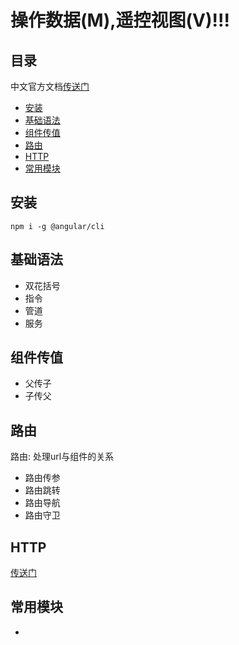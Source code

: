 # 操作数据(M),遥控视图(V)!!!

## 目录
   
   中文官方文档[传送门](https://angular.cn/docs)
   
   - <a href="#0">安装</a>
   - <a href="#1">基础语法</a>
   - <a href="#2">组件传值</a>
   - <a href="#3">路由</a>
   - <a href="#4">HTTP</a>
   - <a href="#5">常用模块</a>
   
   
 ## <a name="0">安装</a> 
 
   `npm i -g @angular/cli` 
    
 ## <a name="1">基础语法</a>  
  - 双花括号  
  - 指令  
  - 管道  
  - 服务  

 ## <a name="2">组件传值</a>  
  - 父传子  
  - 子传父  

 ## <a name="3">路由</a>  
  路由:  处理url与组件的关系  
  - 路由传参  
  - 路由跳转  
  - 路由导航  
  - 路由守卫

## <a name="4">HTTP</a>  
   [传送门](https://angular.cn/tutorial/toh-pt6)

## <a name="5">常用模块</a> 
  - 